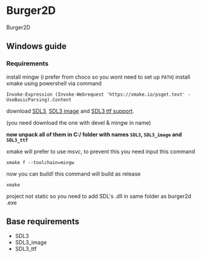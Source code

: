 # Burger2D
Burger2D

## Windows guide
### Requirements
install mingw (i prefer from choco so you wont need to set up `PATH`)
install xmake using powershell via command
```pwsh
Invoke-Expression (Invoke-Webrequest 'https://xmake.io/psget.text' -UseBasicParsing).Content
```

download [SDL3](https://github.com/libsdl-org/SDL/releases/latest), [SDL3 image](https://github.com/libsdl-org/SDL_image/releases/latest) and [SDL3 ttf support](https://github.com/libsdl-org/SDL_ttf/releases/latest).

(you need download the one with devel & mingw in name)

**now unpack all of them in C:/ folder with names `SDL3`, `SDL3_image` and `SDL3_ttf`**

xmake will prefer to use msvc, to prevent this you need input this command
```pwsh
xmake f --toolchain=mingw
```
now you can build! this command will build as release
```pwsh
xmake
```

project not static so you need to add SDL's .dll in same folder as burger2d .exe

## Base requirements
- SDL3
- SDL3_image
- SDL3_ttf
